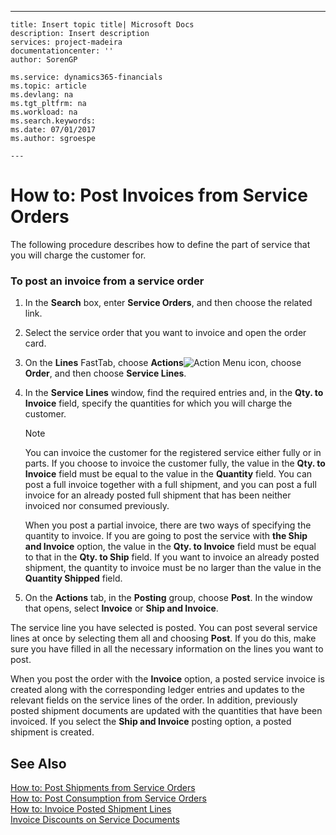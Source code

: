 ---
    title: Insert topic title| Microsoft Docs
    description: Insert description
    services: project-madeira
    documentationcenter: ''
    author: SorenGP

    ms.service: dynamics365-financials
    ms.topic: article
    ms.devlang: na
    ms.tgt_pltfrm: na
    ms.workload: na
    ms.search.keywords:
    ms.date: 07/01/2017
    ms.author: sgroespe

    ---
# How to: Post Invoices from Service Orders
The following procedure describes how to define the part of service that you will charge the customer for.  
  
### To post an invoice from a service order  
  
1.  In the **Search** box, enter **Service Orders**, and then choose the related link.  
  
2.  Select the service order that you want to invoice and open the order card.  
  
3.  On the **Lines** FastTab, choose **Actions**![Action Menu icon](../DesignAndEngineering/media/actionmenuicon.png "actionMenuIcon"), choose **Order**, and then choose **Service Lines**.  
  
4.  In the **Service Lines** window, find the required entries and, in the **Qty. to Invoice** field, specify the quantities for which you will charge the customer.  
  
    > [!NOTE]  
    >  You can invoice the customer for the registered service either fully or in parts. If you choose to invoice the customer fully, the value in the **Qty. to Invoice** field must be equal to the value in the **Quantity** field. You can post a full invoice together with a full shipment, and you can post a full invoice for an already posted full shipment that has been neither invoiced nor consumed previously.  
    >   
    >  When you post a partial invoice, there are two ways of specifying the quantity to invoice. If you are going to post the service with **the Ship and Invoice** option, the value in the **Qty. to Invoice** field must be equal to that in the **Qty. to Ship** field. If you want to invoice an already posted shipment, the quantity to invoice must be no larger than the value in the **Quantity Shipped** field.  
  
5.  On the **Actions** tab, in the **Posting** group, choose **Post**. In the window that opens, select **Invoice** or **Ship and Invoice**.  
  
 The service line you have selected is posted. You can post several service lines at once by selecting them all and choosing **Post**. If you do this, make sure you have filled in all the necessary information on the lines you want to post.  
  
 When you post the order with the **Invoice** option, a posted service invoice is created along with the corresponding ledger entries and updates to the relevant fields on the service lines of the order. In addition, previously posted shipment documents are updated with the quantities that have been invoiced. If you select the **Ship and Invoice** posting option, a posted shipment is created.  
  
## See Also  
 [How to: Post Shipments from Service Orders](../Service/how-to-post-shipments-from-service-orders.md)   
 [How to: Post Consumption from Service Orders](../Service/how-to-post-consumption-from-service-orders.md)   
 [How to: Invoice Posted Shipment Lines](../Service/how-to-invoice-posted-shipment-lines.md)   
 [Invoice Discounts on Service Documents](../Service/invoice-discounts-on-service-documents.md)